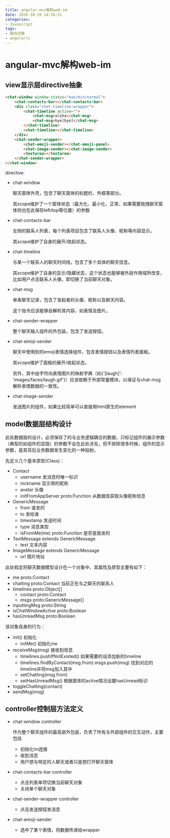 ```yaml
---
title: angular-mvc解构web-im
date: 2016-10-20 14:16:51
categories: 
- Javascript
tags:
- 面向对象
- angularjs
---
```


# angular-mvc解构web-im

## view显示层directive抽象

```html
<chat-window window-status="max/min/normal">
    <chat-contacts-bar></chat-contacts-bar>
    <div class="chat-timeline-wrapper">
        <chat-timeline active="">
            <chat-msg>aloha</chat-msg>
            <chat-msg>bye[bye]</chat-msg>
        </chat-timeline>
        <chat-timeline></chat-timeline>
    </div>
    <chat-sender-wrapper>
        <chat-emoji-sender></chat-emoji-panel>
        <chat-image-sender></chat-image-sender>
        <textarea></textarea>
    </chat-sender-wrapper>
</chat-window>
```
directive:
* chat-window 
    
    聊天窗体外壳，包含了聊天窗体的标题栏、外框等部分。
    
    其scope维护了一个窗体状态（最大化、最小化、正常，如果需要拖拽聊天窗体则也在此保存left/top等位置）的参数
* chat-contacts-bar
    
    左侧的联系人列表，每个列表项目包含了联系人头像、昵称等内容显示。
    
    其scope维护了自身的展开/收起状态。
* chat-timeline
    
    与某一个联系人的聊天时间线，包含了多个具体的聊天信息。
    
    其scope维护了自身的显示/隐藏状态，这个状态也能够被外层作用域所改变，比如用户点击联系人头像，即切换了当前聊天对象。
* chat-msg

    单条聊天记录，包含了发起者的头像、昵称以及聊天内容。
    
    这个指令应该能够自解析其内容，如表情及图片。
* chat-sender-wrapper
    
    整个聊天输入组件的外包装，包含了发送按钮。
* chat-emoji-sender
    
    聊天中使用到的emoji表情选择组件，包含表情按钮以及表情列表面板。
    
    其scope维护了面板的展开/收起状态。
    
    另外，其中由字符向表情图片的映射字典（如{'[laugh]': 'images/faces/laugh.gif'}）应该依赖于外部常量模块，以保证与chat-msg解析表情数据的一致性。
* chat-image-sender
    
    发送图片的组件，如果比较简单可以直接用html原生的element
 
## model数据层结构设计

此处数据层的设计，必须保存了的与业务逻辑耦合的数据，只标记组件的展示参数（典型的如组件的显隐）的参数不会在此处涉及，但不排除很多时候，组件的显示参数，是其背后业务数据发生变化的一种投射。

先定义几个基本原型(Class)：

* Contact
    * username 发消息时唯一标识
    * nickname 显示用的昵称
    * avatar 头像
    * initFromAppServer proto:Function 从数据库获取头像昵称信息
* GenericMessage
    * from 谁发的
    * to 发给谁
    * timestamp 发送时间
    * type 消息类型
    * isFromMe(me) proto:Function 是否是我发的
* TextMessage extends GenericMessage
    * text 文本内容
* ImageMessage extends GenericMessage
    * url 图片地址

此处假定将聊天数据模型设计在一个对象中，其属性及原型主要有如下：

* me proto:Contact
* chatting proto:Contact 当前正在与之聊天的联系人
* timelines proto:Object[]
    * contact proto:Contact
    * msgs proto:GenericMessage[]
* inputtingMsg proto:String
* isChatWindowActive proto:Boolean
* hasUnreadMsg proto:Boolean

该对象自身的行为：

* init() 初始化
    * initMe() 初始化me
* receiveMsg(msg) 接收到信息
    * timelines.pushIfNotExisted() 如果需要的话添加新的timeline
    * timelines.findByContact(msg.from).msgs.push(msg) 找到对应的timeline并将msg加入其中
    * setChatting(msg.from)
    * setHasUnreadMsg() 根据窗体的active情况设置hasUnread标识
* toggleChatting(contact)
* sendMsg(msg)

   
## controller控制层方法定义

* chat-window controller
    
    作为整个聊天组件的最高层外包装，负责了所有与外部组件的交互动作，主要包括
    
    * 初始化im连接
    * 收到消息 
    * 用户想与特定的人聊天或者只是想打开聊天窗体
   
* chat-contacts-bar controller
    
    * 点击列表单项切换当前聊天对象
    * 关闭单个聊天对象
    
* chat-sender-wrapper controller
    
    * 点击发送按钮发消息
    
* chat-emoji-sender
    
    * 选中了某个表情，将数据传递给wrapper
    
    